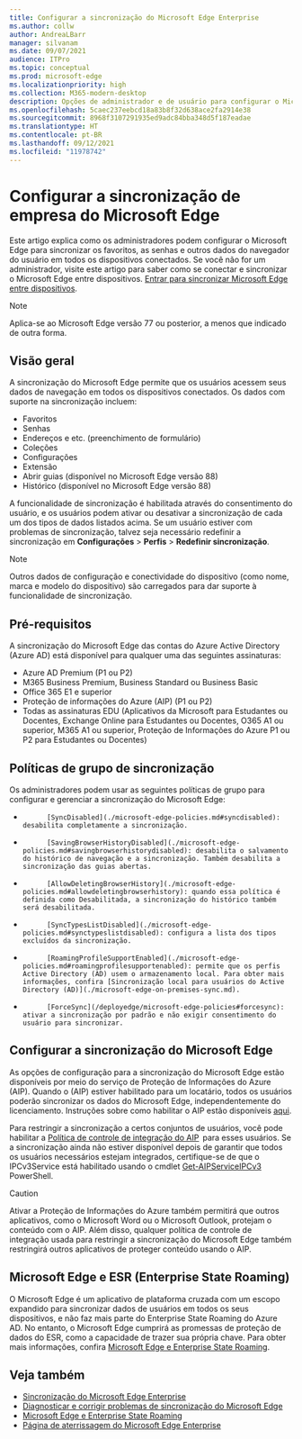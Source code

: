 ```yaml
---
title: Configurar a sincronização do Microsoft Edge Enterprise
ms.author: collw
author: AndreaLBarr
manager: silvanam
ms.date: 09/07/2021
audience: ITPro
ms.topic: conceptual
ms.prod: microsoft-edge
ms.localizationpriority: high
ms.collection: M365-modern-desktop
description: Opções de administrador e de usuário para configurar o Microsoft Edge para sincronizar os favoritos, senhas e outros dados do navegador.
ms.openlocfilehash: 5caec237eebcd18a83b8f32d638ace2fa2914e38
ms.sourcegitcommit: 8968f3107291935ed9adc84bba348d5f187eadae
ms.translationtype: HT
ms.contentlocale: pt-BR
ms.lasthandoff: 09/12/2021
ms.locfileid: "11978742"
---
```

# <a name="configure-microsoft-edge-enterprise-sync"></a>Configurar a sincronização de empresa do Microsoft Edge

Este artigo explica como os administradores podem configurar o Microsoft Edge para sincronizar os favoritos, as senhas e outros dados do navegador do usuário em todos os dispositivos conectados. Se você não for um administrador, visite este artigo para saber como se conectar e sincronizar o Microsoft Edge entre dispositivos. 
            [Entrar para sincronizar Microsoft Edge entre dispositivos](https://support.microsoft.com/microsoft-edge/sign-in-to-sync-microsoft-edge-across-devices-e6ffa79b-ed52-aa32-47e2-5d5597fe4674).

> [!NOTE]
> Aplica-se ao Microsoft Edge versão 77 ou posterior, a menos que indicado de outra forma.

## <a name="overview"></a>Visão geral

A sincronização do Microsoft Edge permite que os usuários acessem seus dados de navegação em todos os dispositivos conectados. Os dados com suporte na sincronização incluem:

- Favoritos
- Senhas
- Endereços e etc. (preenchimento de formulário)
- Coleções
- Configurações
- Extensão
- Abrir guias (disponível no Microsoft Edge versão 88)
- Histórico (disponível no Microsoft Edge versão 88)

A funcionalidade de sincronização é habilitada através do consentimento do usuário, e os usuários podem ativar ou desativar a sincronização de cada um dos tipos de dados listados acima. Se um usuário estiver com problemas de sincronização, talvez seja necessário redefinir a sincronização em **Configurações** > **Perfis** > **Redefinir sincronização**.

> [!NOTE]
> Outros dados de configuração e conectividade do dispositivo (como nome, marca e modelo do dispositivo) são carregados para dar suporte à funcionalidade de sincronização.

## <a name="prerequisites"></a>Pré-requisitos

A sincronização do Microsoft Edge das contas do Azure Active Directory (Azure AD) está disponível para qualquer uma das seguintes assinaturas:

- Azure AD Premium (P1 ou P2)
- M365 Business Premium, Business Standard ou Business Basic
- Office 365 E1 e superior
- Proteção de informações do Azure (AIP) (P1 ou P2)
- Todas as assinaturas EDU (Aplicativos da Microsoft para Estudantes ou Docentes, Exchange Online para Estudantes ou Docentes, O365 A1 ou superior, M365 A1 ou superior, Proteção de Informações do Azure P1 ou P2 para Estudantes ou Docentes)

## <a name="sync-group-policies"></a>Políticas de grupo de sincronização

Os administradores podem usar as seguintes políticas de grupo para configurar e gerenciar a sincronização do Microsoft Edge:

- 
            [SyncDisabled](./microsoft-edge-policies.md#syncdisabled): desabilita completamente a sincronização.
- 
            [SavingBrowserHistoryDisabled](./microsoft-edge-policies.md#savingbrowserhistorydisabled): desabilita o salvamento do histórico de navegação e a sincronização. Também desabilita a sincronização das guias abertas.
- 
            [AllowDeletingBrowserHistory](./microsoft-edge-policies.md#allowdeletingbrowserhistory): quando essa política é definida como Desabilitada, a sincronização do histórico também será desabilitada.
- 
            [SyncTypesListDisabled](./microsoft-edge-policies.md#synctypeslistdisabled): configura a lista dos tipos excluídos da sincronização.
- 
            [RoamingProfileSupportEnabled](./microsoft-edge-policies.md#roamingprofilesupportenabled): permite que os perfis Active Directory (AD) usem o armazenamento local. Para obter mais informações, confira [Sincronização local para usuários do Active Directory (AD)](./microsoft-edge-on-premises-sync.md).
- 
            [ForceSync](/deployedge/microsoft-edge-policies#forcesync): ativar a sincronização por padrão e não exigir consentimento do usuário para sincronizar.  

## <a name="configure-microsoft-edge-sync"></a>Configurar a sincronização do Microsoft Edge

As opções de configuração para a sincronização do Microsoft Edge estão disponíveis por meio do serviço de Proteção de Informações do Azure (AIP). Quando o (AIP) estiver habilitado para um locatário, todos os usuários poderão sincronizar os dados do Microsoft Edge, independentemente do licenciamento. Instruções sobre como habilitar o AIP estão disponíveis [aqui](/azure/information-protection/activate-office365).

Para restringir a sincronização a certos conjuntos de usuários, você pode habilitar a [Política de controle de integração do AIP](/powershell/module/aipservice/set-aipserviceonboardingcontrolpolicy?preserve-view=true&view=azureipps)  para esses usuários. Se a sincronização ainda não estiver disponível depois de garantir que todos os usuários necessários estejam integrados, certifique-se de que o IPCv3Service está habilitado usando o cmdlet [Get-AIPServiceIPCv3](/powershell/module/aipservice/get-aipserviceipcv3?preserve-view=true&view=azureipps)  PowerShell.

> [!CAUTION]
> Ativar a Proteção de Informações do Azure também permitirá que outros aplicativos, como o Microsoft Word ou o Microsoft Outlook, protejam o conteúdo com o AIP. Além disso, qualquer política de controle de integração usada para restringir a sincronização do Microsoft Edge também restringirá outros aplicativos de proteger conteúdo usando o AIP.

## <a name="microsoft-edge-and-enterprise-state-roaming-esr"></a>Microsoft Edge e ESR (Enterprise State Roaming)

O Microsoft Edge é um aplicativo de plataforma cruzada com um escopo expandido para sincronizar dados de usuários em todos os seus dispositivos, e não faz mais parte do Enterprise State Roaming do Azure AD. No entanto, o Microsoft Edge cumprirá as promessas de proteção de dados do ESR, como a capacidade de trazer sua própria chave. Para obter mais informações, confira [Microsoft Edge e Enterprise State Roaming](microsoft-edge-enterprise-state-roaming.md).

## <a name="see-also"></a>Veja também

- [Sincronização do Microsoft Edge Enterprise](microsoft-edge-enterprise-sync.md)
- [Diagnosticar e corrigir problemas de sincronização do Microsoft Edge](microsoft-edge-troubleshoot-enterprise-sync.md)
- [Microsoft Edge e Enterprise State Roaming](microsoft-edge-enterprise-state-roaming.md)
- [Página de aterrissagem do Microsoft Edge Enterprise](https://aka.ms/EdgeEnterprise)